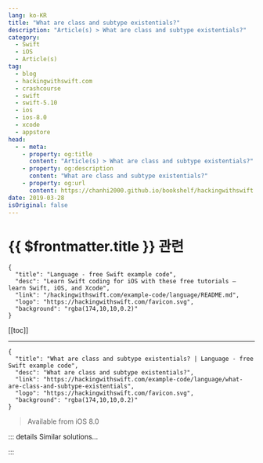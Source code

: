 ```yaml
---
lang: ko-KR
title: "What are class and subtype existentials?"
description: "Article(s) > What are class and subtype existentials?"
category:
  - Swift
  - iOS
  - Article(s)
tag: 
  - blog
  - hackingwithswift.com
  - crashcourse
  - swift
  - swift-5.10
  - ios
  - ios-8.0
  - xcode
  - appstore
head:
  - - meta:
    - property: og:title
      content: "Article(s) > What are class and subtype existentials?"
    - property: og:description
      content: "What are class and subtype existentials?"
    - property: og:url
      content: https://chanhi2000.github.io/bookshelf/hackingwithswift.com/example-code/language/what-are-class-and-subtype-existentials.html
date: 2019-03-28
isOriginal: false
---
```


# {{ $frontmatter.title }} 관련

```component VPCard
{
  "title": "Language - free Swift example code",
  "desc": "Learn Swift coding for iOS with these free tutorials – learn Swift, iOS, and Xcode",
  "link": "/hackingwithswift.com/example-code/language/README.md",
  "logo": "https://hackingwithswift.com/favicon.svg",
  "background": "rgba(174,10,10,0.2)"
}
```

[[toc]]

---

```component VPCard
{
  "title": "What are class and subtype existentials? | Language - free Swift example code",
  "desc": "What are class and subtype existentials?",
  "link": "https://hackingwithswift.com/example-code/language/what-are-class-and-subtype-existentials",
  "logo": "https://hackingwithswift.com/favicon.svg",
  "background": "rgba(174,10,10,0.2)"
}
```

> Available from iOS 8.0

<!-- TODO: 작성 -->

<!-- 
You should already know that Swift lets you specify a concrete type as a function parameter, meaning that you can say “this parameter must be a string.” Swift also lets you specify protocols types for function parameters, meaning that you can say “this parameter must conform to `Codable`.” 

Those two are straightforward, but sometimes you need more power. Fortunately, Swift lets us represent existentials of classes and subtypes that conform to protocols, which is dramatic way of saying that you can now refer to types in a more complex way.

As an example, consider this class hierarchy:

```swift
class Animal { }

class Dog: Animal, Codable { }
class Cat: Animal, Codable { }
```

There’s a main `Animal` class, and two subclasses called `Dog` and `Cat`. Both of the subclasses also conform to `Codable`. Swift lets us combine both `Animal` (the class) and `Codable` (the protocol) to write functions that require a parameter to be both at the same time:

```swift
func encodeAnimal(with animal: Animal & Codable) {

}

let animal = Dog()
encodeAnimal(with: animal)
```

Without the `Codable` part that function would accept instances of the main `Animal` class even though it wouldn’t work inside, and without the `Animal` part that function would accept anything that’s `Codable` – only the combination of the two makes sense.

-->

::: details Similar solutions…

<!--
/quick-start/swiftui/all-swiftui-property-wrappers-explained-and-compared">All SwiftUI property wrappers explained and compared 
/quick-start/swiftui/swiftui-tips-and-tricks">SwiftUI tips and tricks 
/example-code/uikit/how-to-create-live-playgrounds-in-xcode">How to create live playgrounds in Xcode 
/example-code/games/how-to-create-a-random-terrain-tile-map-using-sktilemapnode-and-gkperlinnoisesource">How to create a random terrain tile map using SKTileMapNode and GKPerlinNoiseSource 
/quick-start/swiftui/how-to-use-instruments-to-profile-your-swiftui-code-and-identify-slow-layouts">How to use Instruments to profile your SwiftUI code and identify slow layouts</a>
-->

:::

